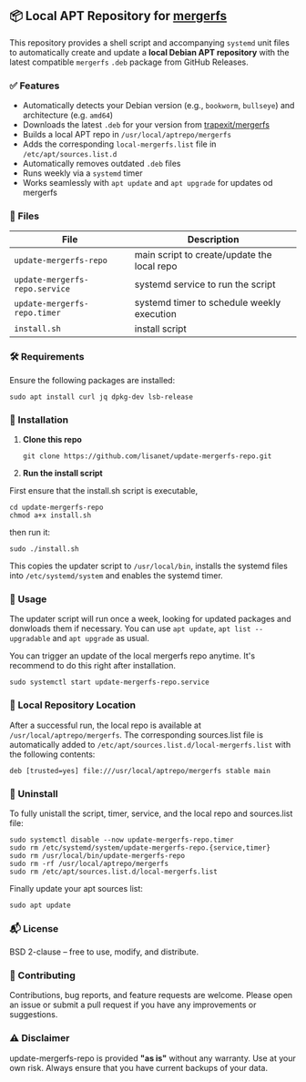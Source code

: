 ## 📦 Local APT Repository for [mergerfs](https://github.com/trapexit/mergerfs)

This repository provides a shell script and accompanying `systemd` unit files to automatically create and update a **local Debian APT repository** with the latest compatible `mergerfs` `.deb` package from GitHub Releases.


### ✅ Features

* Automatically detects your Debian version (e.g., `bookworm`, `bullseye`) and architecture (e.g. `amd64`)
* Downloads the latest `.deb` for your version from [trapexit/mergerfs](https://github.com/trapexit/mergerfs/releases)
* Builds a local APT repo in `/usr/local/aptrepo/mergerfs`
* Adds the corresponding `local-mergerfs.list` file  in `/etc/apt/sources.list.d`
* Automatically removes outdated `.deb` files
* Runs weekly via a `systemd` timer
* Works seamlessly with `apt update` and `apt upgrade` for updates od mergerfs


### 📁 Files

| File | Description 
| --- | --- |
| `update-mergerfs-repo` | main script to create/update the local repo |
| `update-mergerfs-repo.service` | systemd service to run the script |
| `update-mergerfs-repo.timer` | systemd timer to schedule weekly execution |
| `install.sh` | install script|


### 🛠 Requirements

Ensure the following packages are installed:

```
sudo apt install curl jq dpkg-dev lsb-release
```


### 🚀 Installation

1. **Clone this repo**

   ```
   git clone https://github.com/lisanet/update-mergerfs-repo.git
   ```
   
2. **Run the install script**

 First ensure that the install.sh script is executable,

 ```
 cd update-mergerfs-repo
 chmod a+x install.sh
 ```

 then run it:

 ```
 sudo ./install.sh
 ```
 This copies the updater script to `/usr/local/bin`, installs the systemd files into `/etc/systemd/system` and enables the systemd timer. 


### 🧪 Usage

The updater script will run once a week, looking for updated packages and donwloads them if necessary. You can use `apt update`, `apt list --upgradable` and `apt upgrade` as usual.  

You can trigger an update of the local mergerfs repo anytime. It's recommend to do this right after installation.

```
sudo systemctl start update-mergerfs-repo.service
```


### 📂 Local Repository Location

After a successful run, the local repo is available at `/usr/local/aptrepo/mergerfs`. The corresponding sources.list file is automatically added to `/etc/apt/sources.list.d/local-mergerfs.list` with the following contents:

```text
deb [trusted=yes] file:///usr/local/aptrepo/mergerfs stable main
```


### 🧼 Uninstall

To fully unistall the script, timer, service, and the local repo and sources.list file:

```
sudo systemctl disable --now update-mergerfs-repo.timer
sudo rm /etc/systemd/system/update-mergerfs-repo.{service,timer}
sudo rm /usr/local/bin/update-mergerfs-repo
sudo rm -rf /usr/local/aptrepo/mergerfs
sudo rm /etc/apt/sources.list.d/local-mergerfs.list
```

Finally update your apt sources list:

```
sudo apt update
```

### 📬 License

BSD 2-clause – free to use, modify, and distribute.


### 🤝 Contributing

Contributions, bug reports, and feature requests are welcome. Please open an issue or submit a pull request if you have any improvements or suggestions.


### ⚠️ Disclaimer

update-mergerfs-repo is provided **"as is"** without any warranty. Use at your own risk. Always ensure that you have current backups of your data.

